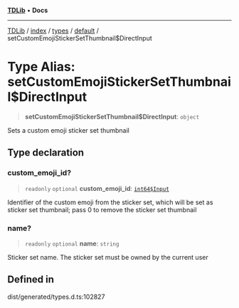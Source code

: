 [**TDLib**](../../../../../../README.md) • **Docs**

***

[TDLib](../../../../../../modules.md) / [index](../../../../../README.md) / [types](../../../README.md) / [default](../README.md) / setCustomEmojiStickerSetThumbnail$DirectInput

# Type Alias: setCustomEmojiStickerSetThumbnail$DirectInput

> **setCustomEmojiStickerSetThumbnail$DirectInput**: `object`

Sets a custom emoji sticker set thumbnail

## Type declaration

### custom\_emoji\_id?

> `readonly` `optional` **custom\_emoji\_id**: [`int64$Input`](int64$Input.md)

Identifier of the custom emoji from the sticker set, which will be set as sticker set thumbnail; pass 0 to remove the sticker set thumbnail

### name?

> `readonly` `optional` **name**: `string`

Sticker set name. The sticker set must be owned by the current user

## Defined in

dist/generated/types.d.ts:102827
